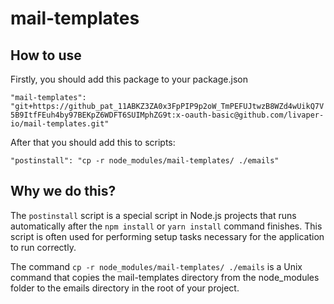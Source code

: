 # mail-templates

## How to use
Firstly, you should add this package to your package.json

`"mail-templates": "git+https://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:x-oauth-basic@github.com/livaper-io/mail-templates.git"`

After that you should add this to scripts:

`"postinstall": "cp -r node_modules/mail-templates/ ./emails" `

## Why we do this?
The `postinstall` script is a special script in Node.js projects that runs automatically after the `npm install` or `yarn install` command finishes. This script is often used for performing setup tasks necessary for the application to run correctly.

The command `cp -r node_modules/mail-templates/ ./emails` is a Unix command that copies the mail-templates directory from the node_modules folder to the emails directory in the root of your project.
